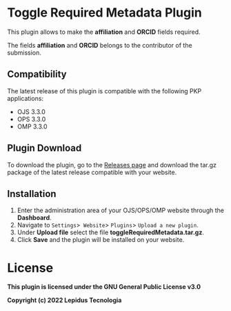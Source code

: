 # Toggle Required Metadata Plugin 

This plugin allows to make the **affiliation** and **ORCID** fields required.

The fields **affiliation** and **ORCID** belongs to the contributor of the submission. 

## Compatibility

The latest release of this plugin is compatible with the following PKP applications:

* OJS 3.3.0
* OPS 3.3.0
* OMP 3.3.0

## Plugin Download

To download the plugin, go to the [Releases page](https://github.com/lepidus/toggleRequiredMetadata/releases) and download the tar.gz package of the latest release compatible with your website.

## Installation

1. Enter the administration area of ​​your OJS/OPS/OMP website through the __Dashboard__.
2. Navigate to `Settings`>` Website`> `Plugins`> `Upload a new plugin`.
3. Under __Upload file__ select the file __toggleRequiredMetadata.tar.gz__.
4. Click __Save__ and the plugin will be installed on your website.


# License
__This plugin is licensed under the GNU General Public License v3.0__

__Copyright (c) 2022 Lepidus Tecnologia__
